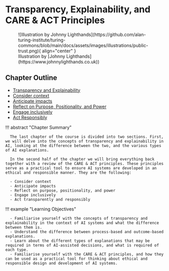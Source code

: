 # Transparency, Explainability, and CARE & ACT Principles
<figure markdown>
  ![Illustration by Johnny Lighthands](https://github.com/alan-turing-institute/turing-commons/blob/main/docs/assets/images/illustrations/public-trust.png){ align="center" }
  <figcaption>Illustration by [Johnny Lighthands](https://www.johnnylighthands.co.uk))</figcaption>
</figure>

## Chapter Outline
- [Transparency and Explainability](transparency.md)
- [Consider context](consider.md)
- [Anticipate impacts](anticipate.md)
- [Reflect on Purpose, Positionality, and Power](reflect.md)
- [Engage inclusively](engage.md)
- [Act Responsibly](act.md)


!!! abstract "Chapter Summary"

      The last chapter of the course is divided into two sections. First, we will delve into the concepts of transparency and explainability in AI, looking at the difference between the two, and the various types of AI explanations.

      In the second half of the chapter we will bring everything back together with a review of the CARE & ACT principles. These principles serve as a practical tool to ensure AI systems are developed in an ethical and responsible manner. They are the following: 

      - Consider context
      - Anticipate impacts
      - Reflect on purpose, positionality, and power
      - Engage inclusively
      - Act transparently and responsibly

   

!!! example "Learning Objectives"

      - Familiarise yourself with the concepts of transparency and explainability in the context of AI systems and what the difference between them is.
      - Understand the difference between process-based and outcome-based explanations.
      - Learn about the different types of explanations that may be required in terms of AI-assisted decisions, and what is required of each type.
      - Familiarise yourself with the CARE & ACT principles, and how they can be used as a practical tool for thinking about ethical and responsible design and development of AI systems.

